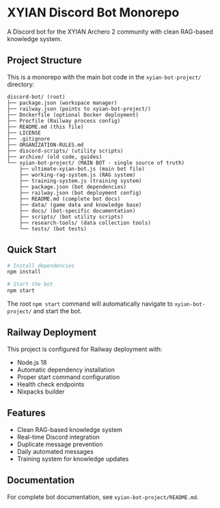 # XYIAN Discord Bot Monorepo

A Discord bot for the XYIAN Archero 2 community with clean RAG-based knowledge system.

## Project Structure

This is a monorepo with the main bot code in the `xyian-bot-project/` directory:

```
discord-bot/ (root)
├── package.json (workspace manager)
├── railway.json (points to xyian-bot-project/)
├── Dockerfile (optional Docker deployment)
├── Procfile (Railway process config)
├── README.md (this file)
├── LICENSE
├── .gitignore
├── ORGANIZATION-RULES.md
├── discord-scripts/ (utility scripts)
├── archive/ (old code, guides)
└── xyian-bot-project/ (MAIN BOT - single source of truth)
    ├── ultimate-xyian-bot.js (main bot file)
    ├── working-rag-system.js (RAG system)
    ├── training-system.js (training system)
    ├── package.json (bot dependencies)
    ├── railway.json (bot deployment config)
    ├── README.md (complete bot docs)
    ├── data/ (game data and knowledge base)
    ├── docs/ (bot-specific documentation)
    ├── scripts/ (bot utility scripts)
    ├── research-tools/ (data collection tools)
    └── tests/ (bot tests)
```

## Quick Start

```bash
# Install dependencies
npm install

# Start the bot
npm start
```

The root `npm start` command will automatically navigate to `xyian-bot-project/` and start the bot.

## Railway Deployment

This project is configured for Railway deployment with:
- Node.js 18
- Automatic dependency installation
- Proper start command configuration
- Health check endpoints
- Nixpacks builder

## Features

- Clean RAG-based knowledge system
- Real-time Discord integration
- Duplicate message prevention
- Daily automated messages
- Training system for knowledge updates

## Documentation

For complete bot documentation, see `xyian-bot-project/README.md`.
